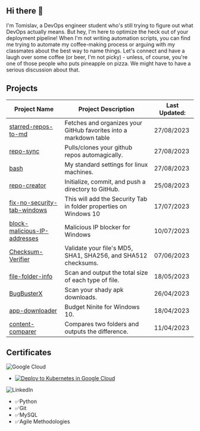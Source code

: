 ## Hi there 👋
I'm Tomislav, a DevOps engineer student who's still trying to figure out what DevOps actually means. But hey, I'm here to optimize the heck out of your deployment pipeline! When I'm not writing automation scripts, you can find me trying to automate my coffee-making process or arguing with my classmates about the best way to name things. Let's connect and have a laugh over some coffee (or beer, I'm not picky) - unless, of course, you're one of those people who puts pineapple on pizza. We might have to have a serious discussion about that.

## Projects
| Project Name                                           | Project Description                                                                                                                     | Last Updated: |
| ------------------------------------------------------ | -------------------------------------------------------------------------------------------------------------------------------------- | ------------ |
| [starred-repos-to-md](https://github.com/PapaPeskwo/starred-repos-to-md) | Fetches and organizes your GitHub favorites into a markdown table                                                                                                                                                                                                                                                                                                                                                                                                                                                                                                                                                                                           | 27/08/2023 |
| [repo-sync](https://github.com/PapaPeskwo/repo-sync) | Pulls/clones your github repos automagically.                                                                                                                                                                                                                                                                                                                                                                                                                                                                                                                                                                                                                | 27/08/2023 |
| [bash](https://github.com/PapaPeskwo/bash) | My standard settings for linux machines.                                                                                                                                                                                                                                                                                                                                                                                                                                                                                                                                                                                                                    | 27/08/2023 |
| [repo-creator](https://github.com/PapaPeskwo/repo-creator) | Initialize, commit, and push a directory to GitHub.                                                                                                                                                                                                                                                                                                                                                                                                                                                                                                                                                                                                         | 25/08/2023 |
| [fix-no-security-tab-windows](https://github.com/PapaPeskwo/fix-no-security-tab-windows) | This will add the Security Tab in folder properties on Windows 10                                                                                                                                                                                                                                                                                                                                                                                                                                                                                                                                                                                         | 17/07/2023 |
| [block-malicious-IP-addresses](https://github.com/PapaPeskwo/block-malicious-IP-addresses) | Malicious IP blocker for Windows                                                                                                                                                                                                                                                                                                                                                                                                                                                                                                                                                                                                                          | 10/07/2023 |
| [Checksum-Verifier](https://github.com/PapaPeskwo/Checksum-Verifier) | Validate your file's MD5, SHA1, SHA256, and SHA512 checksums.                                                                                                                                                                                                                                                                                                                                                                                                                                                                                                                                                                                                | 07/06/2023 |
| [file-folder-info](https://github.com/PapaPeskwo/file-folder-info) | Scan and output the total size of each type of file.                                                                                                                                                                                                                                                                                                                                                                                                                                                                                                                                                                                                        | 18/05/2023 |
| [BugBusterX](https://github.com/PapaPeskwo/BugBusterX) | Scan your shady apk downloads.                                                                                                                                                                                                                                                                                                                                                                                                                                                                                                                                                                                                                             | 26/04/2023 |
| [app-downloader](https://github.com/PapaPeskwo/app-downloader) | Budget Ninite for Windows 10.                                                                                                                                                                                                                                                                                                                                                                                                                                                                                                                                                                                                                              | 18/04/2023 |
| [content-comparer](https://github.com/PapaPeskwo/content-comparer) | Compares two folders and outputs the difference.                                                                                                                                                                                                                                                                                                                                                                                                                                                                                                                                                                                                             | 11/04/2023 |



## Certificates
![Google Cloud](https://img.shields.io/badge/GoogleCloud-%234285F4.svg?style=for-the-badge&logo=google-cloud&logoColor=white)

- [![Deploy to Kubernetes in Google Cloud](https://www.cloudskillsboost.google/public_profiles/b13bbf8f-f6ab-4449-b7ec-2b2dd57db762/badges/3397803)](https://www.cloudskillsboost.google/public_profiles/b13bbf8f-f6ab-4449-b7ec-2b2dd57db762/badges/3397803)

![LinkedIn](https://img.shields.io/badge/linkedin-%230077B5.svg?style=for-the-badge&logo=linkedin&logoColor=white)
- ✅Python
- ✅Git
- ✅MySQL
- ✅Agile Methodologies

